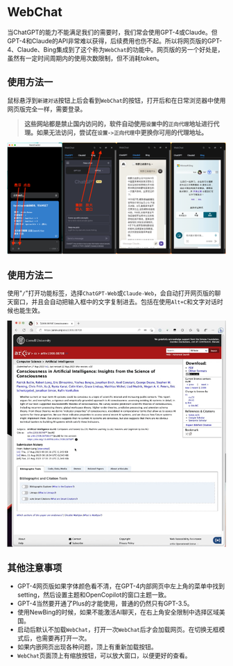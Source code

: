 # WebChat

当ChatGPT的能力不能满足我们的需要时，我们常会使用GPT-4或Claude。但GPT-4和Claude的API非常难以获得，后续费用也伤不起。所以将网页版的GPT-4、Claude、Bing集成到了这个称为`WebChat`的功能中。网页版的另一个好处是，虽然有一定时间周期内的使用次数限制，但不消耗token。

## 使用方法一
鼠标悬浮到`新建对话`按钮上后会看到`WebChat`的按钮，打开后和在日常浏览器中使用网页版完全一样，需要登录。

>**这些网站都是禁止国内访问的，软件自动使用`设置`中的`正向代理`地址进行代理。如果无法访问，尝试在`设置->正向代理`中更换你可用的代理地址。**

![](images/webchat1.png)


## 使用方法二

使用"`/`"打开功能标签，选择`ChatGPT-Web`或`Claude-Web`，会自动打开网页版的聊天窗口，并且会自动把输入框中的文字复制进去。包括在使用`Alt+C`和文字对话时候也能生效。

![](images/webchat2.gif)


## 其他注意事项
- GPT-4网页版如果字体颜色看不清，在GPT-4内部网页中左上角的菜单中找到setting，然后设置主题和OpenCopilot的窗口主题一致。
- GPT-4当然要开通了Plus的才能使用，普通的仍然只有GPT-3.5。
- 使用NewBing的时候，如果不能激活AI聊天，在右上角安全限制中选择区域美国。
- 启动后默认不加载`WebChat`，打开一次`WebChat`后才会加载网页。在切换无框模式后，也需要再打开一次。
- 如果内嵌网页出现各种问题，顶上有重新加载按钮。
- `WebChat`页面顶上有缩放按钮，可以放大窗口，以便更好的查看。





